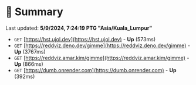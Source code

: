 # 📖 Summary
Last updated: **5/9/2024, 7:24:19 PTG "Asia/Kuala_Lumpur"**

- `GET` [https://hst.ujol.dev](https://hst.ujol.dev) - **Up** (573ms)
- `GET` [https://reddviz.deno.dev/gimme](https://reddviz.deno.dev/gimme) - **Up** (3767ms)
- `GET` [https://reddviz.amar.kim/gimme](https://reddviz.amar.kim/gimme) - **Up** (866ms)
- `GET` [https://dumb.onrender.com](https://dumb.onrender.com) - **Up** (392ms)
